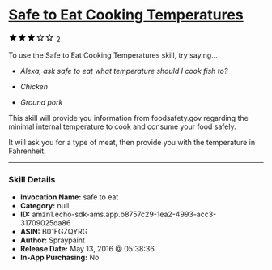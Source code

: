 # [Safe to Eat Cooking Temperatures](http://alexa.amazon.com/#skills/amzn1.echo-sdk-ams.app.b8757c29-1ea2-4993-acc3-31709025da86)
![3 stars](../../images/ic_star_black_18dp_1x.png)![3 stars](../../images/ic_star_black_18dp_1x.png)![3 stars](../../images/ic_star_black_18dp_1x.png)![3 stars](../../images/ic_star_border_black_18dp_1x.png)![3 stars](../../images/ic_star_border_black_18dp_1x.png) 2

To use the Safe to Eat Cooking Temperatures skill, try saying...

* *Alexa, ask safe to eat what temperature should I cook fish to?*

* *Chicken*

* *Ground pork*

This skill will provide you information from foodsafety.gov regarding the minimal internal temperature to cook and consume your food safely.

It will ask you for a type of meat, then provide you with the temperature in Fahrenheit.

***

### Skill Details

* **Invocation Name:** safe to eat
* **Category:** null
* **ID:** amzn1.echo-sdk-ams.app.b8757c29-1ea2-4993-acc3-31709025da86
* **ASIN:** B01FGZQYRG
* **Author:** Spraypaint
* **Release Date:** May 13, 2016 @ 05:38:36
* **In-App Purchasing:** No
